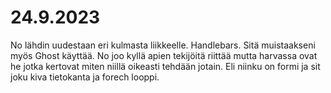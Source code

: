 # 24.9.2023

No lähdin uudestaan eri kulmasta liikkeelle. Handlebars. Sitä muistaakseni myös Ghost käyttää. No joo kyllä apien tekijöitä riittää mutta harvassa ovat he jotka kertovat miten niillä oikeasti tehdään jotain. Eli niinku on formi ja sit joku kiva tietokanta ja forech looppi.
